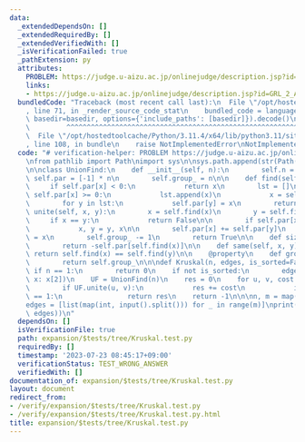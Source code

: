 ```yaml
---
data:
  _extendedDependsOn: []
  _extendedRequiredBy: []
  _extendedVerifiedWith: []
  _isVerificationFailed: true
  _pathExtension: py
  attributes:
    PROBLEM: https://judge.u-aizu.ac.jp/onlinejudge/description.jsp?id=GRL_2_A
    links:
    - https://judge.u-aizu.ac.jp/onlinejudge/description.jsp?id=GRL_2_A
  bundledCode: "Traceback (most recent call last):\n  File \"/opt/hostedtoolcache/Python/3.11.4/x64/lib/python3.11/site-packages/onlinejudge_verify/documentation/build.py\"\
    , line 71, in _render_source_code_stat\n    bundled_code = language.bundle(stat.path,\
    \ basedir=basedir, options={'include_paths': [basedir]}).decode()\n          \
    \         ^^^^^^^^^^^^^^^^^^^^^^^^^^^^^^^^^^^^^^^^^^^^^^^^^^^^^^^^^^^^^^^^^^^^^^^^^^^^^^^^^\n\
    \  File \"/opt/hostedtoolcache/Python/3.11.4/x64/lib/python3.11/site-packages/onlinejudge_verify/languages/python.py\"\
    , line 108, in bundle\n    raise NotImplementedError\nNotImplementedError\n"
  code: "# verification-helper: PROBLEM https://judge.u-aizu.ac.jp/onlinejudge/description.jsp?id=GRL_2_A\n\
    \nfrom pathlib import Path\nimport sys\n\nsys.path.append(str(Path(__file__).resolve().parent.parent.parent.parent))\n\
    \n\nclass UnionFind:\n    def __init__(self, n):\n        self.n = n\n       \
    \ self.par = [-1] * n\n        self.group_ = n\n\n    def find(self, x):\n   \
    \     if self.par[x] < 0:\n            return x\n        lst = []\n        while\
    \ self.par[x] >= 0:\n            lst.append(x)\n            x = self.par[x]\n\
    \        for y in lst:\n            self.par[y] = x\n        return x\n\n    def\
    \ unite(self, x, y):\n        x = self.find(x)\n        y = self.find(y)\n   \
    \     if x == y:\n            return False\n\n        if self.par[x] > self.par[y]:\n\
    \            x, y = y, x\n\n        self.par[x] += self.par[y]\n        self.par[y]\
    \ = x\n        self.group_ -= 1\n        return True\n\n    def size(self, x):\n\
    \        return -self.par[self.find(x)]\n\n    def same(self, x, y):\n       \
    \ return self.find(x) == self.find(y)\n\n    @property\n    def group(self):\n\
    \        return self.group_\n\n\ndef Kruskal(n, edges, is_sorted=False):\n   \
    \ if n == 1:\n        return 0\n    if not is_sorted:\n        edges.sort(key=lambda\
    \ x: x[2])\n    UF = UnionFind(n)\n    res = 0\n    for u, v, cost in edges:\n\
    \        if UF.unite(u, v):\n            res += cost\n            if UF.group\
    \ == 1:\n                return res\n    return -1\n\n\nn, m = map(int, input().split())\n\
    edges = [list(map(int, input().split())) for _ in range(m)]\nprint(Kruskal(n,\
    \ edges))\n"
  dependsOn: []
  isVerificationFile: true
  path: expansion/$tests/tree/Kruskal.test.py
  requiredBy: []
  timestamp: '2023-07-23 08:45:17+09:00'
  verificationStatus: TEST_WRONG_ANSWER
  verifiedWith: []
documentation_of: expansion/$tests/tree/Kruskal.test.py
layout: document
redirect_from:
- /verify/expansion/$tests/tree/Kruskal.test.py
- /verify/expansion/$tests/tree/Kruskal.test.py.html
title: expansion/$tests/tree/Kruskal.test.py
---
```

